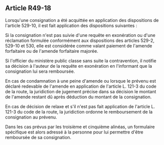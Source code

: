 Article R49-18
----
Lorsqu'une consignation a été acquittée en application des dispositions de
l'article 529-10, il est fait application des dispositions suivantes :

Si la consignation n'est pas suivie d'une requête en exonération ou d'une
réclamation formulée conformément aux dispositions des articles 529-2, 529-10 et
530, elle est considérée comme valant paiement de l'amende forfaitaire ou de
l'amende forfaitaire majorée.

Si l'officier du ministère public classe sans suite la contravention, il notifie
sa décision à l'auteur de la requête en exonération en l'informant que la
consignation lui sera remboursée.

En cas de condamnation à une peine d'amende ou lorsque le prévenu est déclaré
redevable de l'amende en application de l'article L. 121-3 du code de la route,
la juridiction de jugement précise dans sa décision le montant de l'amende
restant dû après déduction du montant de la consignation.

En cas de décision de relaxe et s'il n'est pas fait application de l'article L.
121-3 du code de la route, la juridiction ordonne le remboursement de la
consignation au prévenu.

Dans les cas prévus par les troisième et cinquième alinéas, un formulaire
spécifique est alors adressé à la personne pour lui permettre d'être remboursée
de sa consignation.
